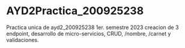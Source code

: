 # AYD2Practica_200925238
Practica unica de ayd2_200925238 1er. semestre 2023 creacion de 3 endpoint, desarrollo de micro-servicios, CRUD,  /nombre, /carnet y validaciones.
